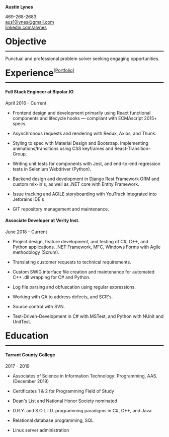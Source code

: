 
<h4 style="margin: 0"> Austin Lynes </h4>

469-268-2683<br/>
aus10lynes@gmail.com<br/>
[linkedin.com/alynes](https://linkedin.com/in/alynes)<br/>

<div style="width: 100%; height: 2em; padding: 0.37em 0 0.37em 0;">
<h1 style="float: left; width: auto; margin: 0">Objective</h1>
</div>

<hr style="height: 2px; background-color: black; border: none;"/>

Punctual and professional problem solver seeking engaging opportunities.

<div style="width: 100%; height: 2em; padding: 0.37em 0 0.37em 0;">
<h1 style="float: left; width: auto; margin: 0">Experience</h1>
<a href="https://alynes.github.io/portfolio/" style="float: left">[Portfolio]</a>
</div>

<hr style="height: 2px; background-color: black; border: none;"/>

#### Full Stack Engineer at Bipolar.IO 

April 2016 - Current

- Frontend design and development primarily using React functional components and lifecycle hooks
— compliant with ECMAscript 2015+ specs.

- Asynchronous requests and rendering with Redux, Axios, and Thunk.

- Styling to spec with Material Design and Bootstrap. 
Implementing animations/transitions using CSS keyframes and React-Transition-Group.

- Writing unit tests for components with Jest, and end-to-end regression tests in Selenium Webdriver (Python).

- Backend design and development in Django Rest Framework ORM and custom mix-in's, as well as .NET core with Entity Framework. 

- Issue tracking and AGILE storyboarding with YouTrack integrated into Jetbrains IDE's

- GIT repository management and maintenance.


#### Associate Developer at Verity Inst.
June 2018 - Current

- Project design, feature development, and testing of C#, C++, and Python applications. 
.NET Framework, MFC, Windows Forms with Agile methodology (Scrum).

- Translating customer requests to technical requirements.

- Custom SWIG interface file creation and maintenance for automated C++ .dll wrapping for C# and Python.

- Log file parsing and obfuscation using regular expressions.

- Working with QA to address defects, and SCR's.

- Source control with SVN.

- Test-Driven-Development in C# with MSTest, and Python with NUnit and UnitTest.

<div style="width: 100%; height: 2em; padding: 0.37em 0 0.37em 0;">
<h1 style="float: left; width: auto; margin: 0">Education</h1>
</div>

<hr style="height: 2px; background-color: black; border: none;"/>


#### Tarrant County College
2017 - 2019

- Associates of Science in Information Technology: Programming, AAS. (December 2019)

- Certificates 1 & 2 for Programming Field of Study

- Dean's List and National Honor Society nominated

- D.R.Y. and  S.O.L.I.D. programming paradigms in C#, C++, and Java

- Relational database programming, SQL

- Linux server administration
